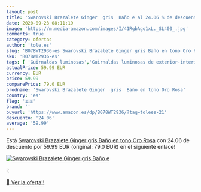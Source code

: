 ```yaml
---
layout: post
title: 'Swarovski Brazalete Ginger  gris  Baño e al 24.06 % de descuento'
date: 2020-09-23 08:11:19
image: 'https://m.media-amazon.com/images/I/41RgbAgo1xL._SL400_.jpg'
comments: true
category: ofertas
author: 'tole.es'
slug: 'B078WT2936-es Swarovski Brazalete Ginger gris Baño en tono Oro Rosa'
sku: 'B078WT2936-es'
tags: [ 'Guirnaldas luminosas','Guirnaldas luminosas de exterior-interior','Iluminación','swarovski', ]
actualPrice: 59.99 EUR
currency: EUR
price: 59.99
comparePrice: 79.0 EUR
prodname: 'Swarovski Brazalete Ginger  gris  Baño en tono Oro Rosa'
country: 'es'
flag: '🇪🇸'
brand: ''
buyurl: 'https://www.amazon.es/dp/B078WT2936/?tag=tolees-21'
descuento: '24.06'
average: '59.99'
---
```


Está [Swarovski Brazalete Ginger  gris  Baño en tono Oro Rosa](https://www.amazon.es/dp/B078WT2936/?tag=tolees-21) con 24.06 de descuento por 59.99 EUR (original: 79.0 EUR) en el siguiente enlace!

[![Swarovski Brazalete Ginger  gris  Baño e](https://m.media-amazon.com/images/I/41RgbAgo1xL._SL400_.jpg)](https://www.amazon.es/dp/B078WT2936/?tag=tolees-21)

ℹ️:


[🛒 Ver la oferta!!](https://www.amazon.es/dp/B078WT2936/?tag=tolees-21)
